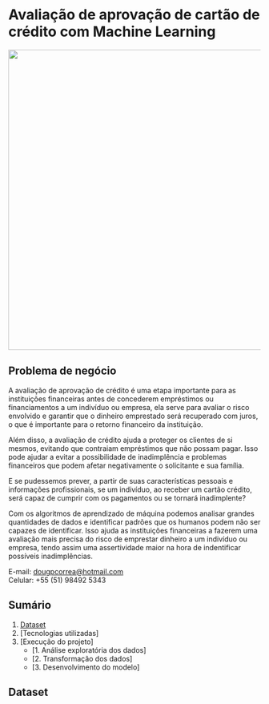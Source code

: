 # Avaliação de aprovação de cartão de crédito com Machine Learning

<p align="center">
  <img src="https://static.vecteezy.com/system/resources/previews/008/490/560/non_2x/credit-card-transparent-background-png.png" width=600>
</p>

## Problema de negócio

A avaliação de aprovação de crédito é uma etapa importante para as instituições financeiras antes de concederem empréstimos ou financiamentos a um indivíduo ou empresa, ela serve para avaliar o risco envolvido e garantir que o dinheiro emprestado será recuperado com juros, o que é importante para o retorno financeiro da instituição.

Além disso, a avaliação de crédito ajuda a proteger os clientes de si mesmos, evitando que contraiam empréstimos que não possam pagar. Isso pode ajudar a evitar a possibilidade de inadimplência e problemas financeiros que podem afetar negativamente o solicitante e sua família.

E se pudessemos prever, a partir de suas características pessoais e informações profissionais, se um indivíduo, ao receber um cartão crédito, será capaz de cumprir com os pagamentos ou se tornará inadimplente?

Com os algoritmos de aprendizado de máquina podemos analisar grandes quantidades de dados e identificar padrões que os humanos podem não ser capazes de identificar. Isso ajuda as instituições financeiras a fazerem uma avaliação mais precisa do risco de emprestar dinheiro a um indivíduo ou empresa, tendo assim uma assertividade maior na hora de indentificar possíveis inadimplências.

E-mail: dougpcorrea@hotmail.com <br>
Celular: +55 (51) 98492 5343

## Sumário
 
1. [Dataset](#Dataset)
2. [Tecnologias utilizadas]
3. [Execução do projeto]
   * [1. Análise exploratória dos dados]
   * [2. Transformação dos dados]
   * [3. Desenvolvimento do modelo]

## Dataset
